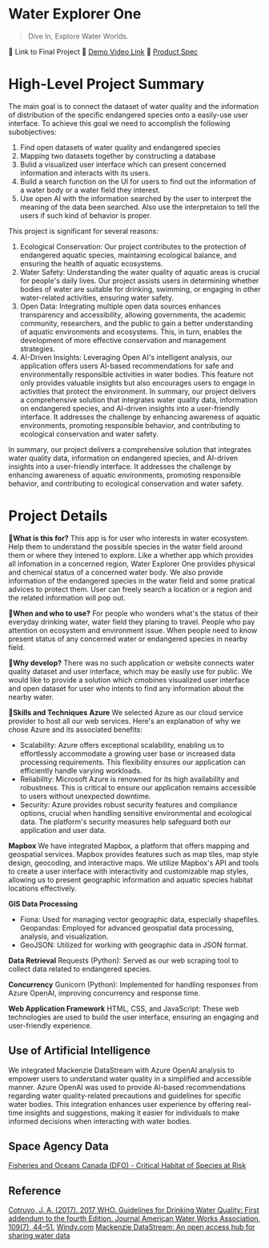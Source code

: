 # Water Explorer One
> Dive In, Explore Water Worlds.

  :triangular_flag_on_post: Link to Final Project
  :triangular_flag_on_post: [Demo Video Link](https://youtu.be/yT8Zy88Egk4?si=mh8rDTL7MBkWGyrd)
  :triangular_flag_on_post: [Product Spec](https://www.figma.com/file/X7KTAOd3E6hhPamxy30SGf/hackthon?type=design&node-id=6%3A946&mode=design&t=m3tRZBQSOyuV1iYD-1)

#  High-Level Project Summary
The main goal is to connect the dataset of water quality and the information of distribution of the specific endangered species onto a easily-use user interface.
To achieve this goal we need to accomplish the following subobjectives:
1. Find open datasets of water quality and endangered species
2. Mapping two datasets together by constructing a database
3. Bulid a visualized user interface which can present concerned information and interacts with its users.
4. Build a search function on the UI for users to find out the information of a water body or a water field they interest.
5. Use open AI with the information searched by the user to interpret the meaning of the data been searched. Also use the interpretaion to tell the users if such kind of behavior is proper.

This project is significant for several reasons:
1. Ecological Conservation: Our project contributes to the protection of endangered aquatic species, maintaining ecological balance, and ensuring the health of aquatic ecosystems.
2. Water Safety: Understanding the water quality of aquatic areas is crucial for people's daily lives. Our project assists users in determining whether bodies of water are suitable for drinking, swimming, or engaging in other water-related activities, ensuring water safety.
3. Open Data: Integrating multiple open data sources enhances transparency and accessibility, allowing governments, the academic community, researchers, and the public to gain a better understanding of aquatic environments and ecosystems. This, in turn, enables the development of more effective conservation and management strategies.
4. AI-Driven Insights: Leveraging Open AI's intelligent analysis, our application offers users AI-based recommendations for safe and environmentally responsible activities in water bodies. This feature not only provides valuable insights but also encourages users to engage in activities that protect the environment.
In summary, our project delivers a comprehensive solution that integrates water quality data, information on endangered species, and AI-driven insights into a user-friendly interface. It addresses the challenge by enhancing awareness of aquatic environments, promoting responsible behavior, and contributing to ecological conservation and water safety.

In summary, our project delivers a comprehensive solution that integrates water quality data, information on endangered species, and AI-driven insights into a user-friendly interface. It addresses the challenge by enhancing awareness of aquatic environments, promoting responsible behavior, and contributing to ecological conservation and water safety.

#  Project Details
:small_blue_diamond:**What is this for?**
This app is for user who interests in water ecosystem. Help them to understand the possible species in the water field around them or where they intened to explore. Like a whether app which provides all infomation in a concerned region, Water Explorer One provides physical and chemical status of a concerned water body. We also provide information of the endangered species in the water field and some pratical advices to protect them. User can freely search a location or a region and the related information will pop out.

:small_blue_diamond:**When and who to use?**
For people who wonders what's the status of their everyday drinking water, water field they planing to travel. People who pay attention on ecosystem and environment issue. When people need to know present status of any concerned water or endangered species in nearby field.

:small_blue_diamond:**Why develop?**
There was no such application or website connects water quality dataset and user interface, which may be easily use for public. We would like to provide a solution which cmobines visualized user interface and open dataset for user who intents to find any information about the nearby water.

:small_blue_diamond:**Skills and Techniques**
**Azure**
  We selected Azure as our cloud service provider to host all our web services. Here's an explanation of why we chose Azure and its associated benefits:
- Scalability: Azure offers exceptional scalability, enabling us to effortlessly accommodate a growing user base or increased data processing requirements. This flexibility ensures our application can efficiently handle varying workloads.
- Reliability: Microsoft Azure is renowned for its high availability and robustness. This is critical to ensure our application remains accessible to users without unexpected downtime.
- Security: Azure provides robust security features and compliance options, crucial when handling sensitive environmental and ecological data. The platform's security measures help safeguard both our application and user data.

**Mapbox**
We have integrated Mapbox, a platform that offers mapping and geospatial services. Mapbox provides features such as map tiles, map style design, geocoding, and interactive maps. We utilize Mapbox's API and tools to create a user interface with interactivity and customizable map styles, allowing us to present geographic information and aquatic species habitat locations effectively.

**GIS Data Processing**
- Fiona: Used for managing vector geographic data, especially shapefiles.
Geopandas: Employed for advanced geospatial data processing, analysis, and visualization.
- GeoJSON: Utilized for working with geographic data in JSON format.

**Data Retrieval**
Requests (Python): Served as our web scraping tool to collect data related to endangered species.

**Concurrency**
Gunicorn (Python): Implemented for handling responses from Azure OpenAI, improving concurrency and response time.

**Web Application Framework**
HTML, CSS, and JavaScript: These web technologies are used to build the user interface, ensuring an engaging and user-friendly experience.

## Use of Artificial Intelligence
We integrated Mackenzie DataStream with Azure OpenAI analysis to empower users to understand water quality in a simplified and accessible manner. Azure OpenAI was used to provide AI-based recommendations regarding water quality-related precautions and guidelines for specific water bodies. This integration enhances user experience by offering real-time insights and suggestions, making it easier for individuals to make informed decisions when interacting with water bodies.

## Space Agency Data
[Fisheries and Oceans Canada (DFO) - Critical Habitat of Species at Risk](https://open.canada.ca/data/dataset/db177a8c-5d7d-49eb-8290-31e6a45d786c)

## Reference
[Cotruvo, J. A. (2017). 2017 WHO. Guidelines for Drinking Water Quality: First addendum to the fourth Edition. Journal American Water Works Association, 109(7), 44–51.](https://doi.org/10.5942/jawwa.2017.109.0087)
[Windy.com](https://www.windy.com/)
[Mackenzie DataStream: An open access hub for sharing water data](https://mackenziedatastream.ca/explore)
